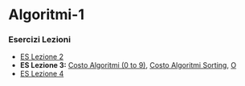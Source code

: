 # Algoritmi-1

### Esercizi Lezioni
- [ES Lezione 2](/../../issues/1)
- **ES Lezione 3:** [Costo Algoritmi (0 to 9)](/../../issues/3), [Costo Algoritmi Sorting](/../../issues/4), [O](/../../issues/5)
- [ES Lezione 4](/../../issues/2)

